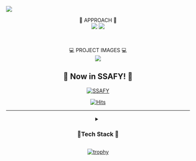 <img src="https://capsule-render.vercel.app/api?type=waving&color=gradient&customColorList=0,1,2&height=400&section=header&text=Welcome&desc=Seong-Gu`s%20Memorial&descAlign=80&descAlignY=65&stroke=ffffff&animation=fadeIn&fontSize=80&fontColor=fffff0" />
<div align="center">

📲 APPROACH 📲
  <br/>
<a href="https://www.instagram.com/sungku05/" target="_blank"><img src="https://img.shields.io/badge/sungku05-E4405F?style=flat-square&logo=instagram&logoColor=white"/></a>
  <a href="[1. 연결하고싶은 사이트 url]" target="_blank"><img src="https://img.shields.io/badge/castlenine0076@gmail.com-EA4335?style=flat-square&logo=Gmail&logoColor=white"/></a>

  <br/>
  
  💻 PROJECT IMAGES 💻 <br/>
<a href="https://www.instagram.com/lim3kun/" target="_blank"><img src="https://img.shields.io/badge/L1mekun-E4405F?style=flat-square&logo=Instagram&logoColor=white"/></a>
  
## 👏 Now in SSAFY! 👏
[![SSAFY](https://encrypted-tbn0.gstatic.com/images?q=tbn:ANd9GcR3gLsznyvXmyYnfvz44cJJOt1vtoFwuNfgYeZIapie_g&s)](https://www.ssafy.com/ksp/jsp/swp/swpMain.jsp)




[![Hits](https://hits.seeyoufarm.com/api/count/incr/badge.svg?url=https%3A%2F%2Fgithub.com%2Fgjbae1212%2Fhit-counter&count_bg=%235491C8&title_bg=%23555555&icon=&icon_color=%23E7E7E7&title=Hits&edge_flat=false)](https://hits.seeyoufarm.com)

---
<details markdwon="1">
  <summary><h3>📜Tech Stack 📜</h3></summary>

#### 💡 Learning Now 💡
<img src="https://img.shields.io/badge/JAVA-FC4C02?style=flat-square&logo=J&logoColor=white"/>
<img src="https://img.shields.io/badge/Python-3776AB?style=flat-square&logo=Python&logoColor=yellow"/>
 
#### 🚀 Try at least once🚀
<img src="https://img.shields.io/badge/HTML-E34F26?style=flat-square&logo=HTML5&logoColor=white"/>
<img src="https://img.shields.io/badge/CSS-1572B6?style=flat-square&logo=CSS3&logoColor=white"/>
<img src="https://img.shields.io/badge/C++-00599C?style=flat-square&logo=c&logoColor=white"/>
<img src="https://img.shields.io/badge/Ubuntu-E95420?style=flat-square&logo=Ubuntu&logoColor=white"/>

  
  
### ⚒️ Cowork & Used Tool ⚒️
<img src="https://img.shields.io/badge/Eclipse-2C2255?style=flat-square&logo=Eclipse IDE&logoColor=white"/>
  <img src="https://img.shields.io/badge/GitHub-181717?style=flat-square&logo=GitHub&logoColor=white"/>
  <img src="https://img.shields.io/badge/Visual Studio Code-007ACC?style=flat-square&logo=Visual Studio Code&logoColor=black"/>
  </details>
 
  [![trophy](https://github-profile-trophy.vercel.app/?username=L1m3Kun&row=1&column=2)](https://github.com/ryo-ma/github-profile-trophy)



  <!--
**L1m3Kun/L1m3Kun** is a ✨ _special_ ✨ repository because its `README.md` (this file) appears on your GitHub profile.





Here are some ideas to get you started:

- 🔭 I’m currently working on ...
- 🌱 I’m currently learning ...
- 👯 I’m looking to collaborate on ...
- 🤔 I’m looking for help with ...
- 💬 Ask me about ...
- 📫 How to reach me: ...
- 😄 Pronouns: ...
- ⚡ Fun fact: ...
-->
</div>
